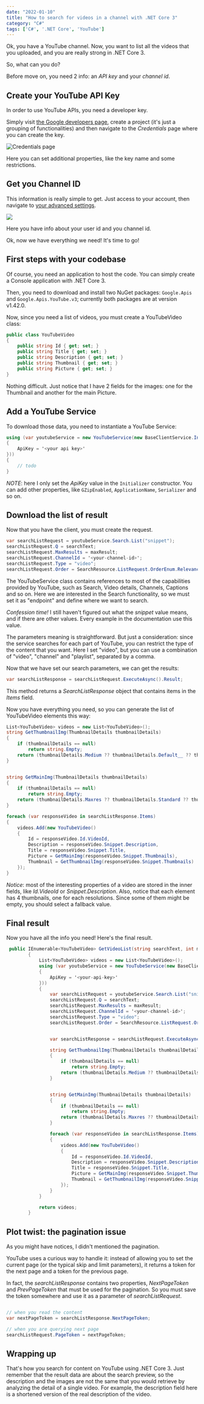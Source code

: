 ```yaml
---
date: "2022-01-10"
title: "How to search for videos in a channel with .NET Core 3"
category: "C#"
tags: ['C#', '.NET Core', 'YouTube']
---
```


Ok, you have a YouTube channel. Now, you want to list all the videos that you uploaded, and you are really strong in .NET Core 3.

So, what can you do?

Before move on, you need 2 info: an _API key_ and your _channel id_.

## Create your YouTube API Key
In order to use YouTube APIs, you need a developer key.

Simply visit [the Google developers page](https://console.developers.google.com/getting-started), create a project (it's just a grouping of functionalities) and then navigate to the _Credentials_ page where you can create the key.

![Credentials page](./Credential-page.png)

Here you can set additional properties, like the key name and some restrictions.

## Get you Channel ID

This information is really simple to get. Just access to your account, then navigate to [your advanced settings](https://www.youtube.com/account_advanced).

![](yt-settings.png)

Here you have info about your user id and you channel id. 

Ok, now we have everything we need! It's time to go!

## First steps with your codebase

Of course, you need an application to host the code. You can simply create a Console application with .NET Core 3.

Then, you need to download and install two NuGet packages: `Google.Apis` and `Google.Apis.YouTube.v3`; currently both packages are at version v1.42.0.

Now, since you need a list of videos, you must create a YouTubeVideo class:

```csharp
public class YouTubeVideo
{
    public string Id { get; set; }
    public string Title { get; set; }
    public string Description { get; set; } 
    public string Thumbnail { get; set; }
    public string Picture { get; set; }
}
```
Nothing difficult. Just notice that I have 2 fields for the images: one for the Thumbnail and another for the main Picture.

## Add a YouTube Service

To download those data, you need to instantiate a YouTube Service:

```csharp
using (var youtubeService = new YouTubeService(new BaseClientService.Initializer()
{
    ApiKey = '<your api key>'
}))
{
    // todo 
}
```

_NOTE_: here I only set the _ApiKey_ value in the `Initializer` constructor. You can add other properties, like `GZipEnabled`, `ApplicationName`, `Serializer` and so on.

## Download the list of result

Now that you have the client, you must create the request.

```csharp
var searchListRequest = youtubeService.Search.List("snippet");
searchListRequest.Q = searchText;
searchListRequest.MaxResults = maxResult;
searchListRequest.ChannelId = '<your-channel-id>';
searchListRequest.Type = "video";
searchListRequest.Order = SearchResource.ListRequest.OrderEnum.Relevance;
```
The YouTubeService class contains references to most of the capabilities provided by YouTube, such as Search, Video details, Channels, Captions and so on. Here we are interested in the Search functionality, so we must set it as "endpoint" and define where we want to search.

_Confession time!_ I still haven't figured out what the _snippet_ value means, and if there are other values. Every example in the documentation use this value.

The parameters meaning is straightforward. But just a consideration: since the service searches for each part of YouTube, you can restrict the type of the content that you want. Here I set "video", but you can use a combination of "video", "channel" and "playlist", separated by a comma. 


Now that we have set our search parameters, we can get the results:
```csharp
var searchListResponse = searchListRequest.ExecuteAsync().Result;
```

This method returns a _SearchListResponse_ object that contains items in the _Items_ field.

Now you have everything you need, so you can generate the list of YouTubeVideo elements this way:

```csharp
List<YouTubeVideo> videos = new List<YouTubeVideo>();
string GetThumbnailImg(ThumbnailDetails thumbnailDetails)
{
    if (thumbnailDetails == null)
        return string.Empty;
    return (thumbnailDetails.Medium ?? thumbnailDetails.Default__ ?? thumbnailDetails.High)?.Url;
}


string GetMainImg(ThumbnailDetails thumbnailDetails)
{
    if (thumbnailDetails == null)
        return string.Empty;
    return (thumbnailDetails.Maxres ?? thumbnailDetails.Standard ?? thumbnailDetails.High)?.Url;
}

foreach (var responseVideo in searchListResponse.Items)
{
    videos.Add(new YouTubeVideo()
    {
        Id = responseVideo.Id.VideoId, 
        Description = responseVideo.Snippet.Description,
        Title = responseVideo.Snippet.Title,
        Picture = GetMainImg(responseVideo.Snippet.Thumbnails),
        Thumbnail = GetThumbnailImg(responseVideo.Snippet.Thumbnails)
    });
}
```

_Notice_: most of the interesting properties of a video are stored in the inner fields, like _Id.VideoId_ or _Snippet.Description_. Also, notice that each element has 4 thumbnails, one for each resolutions. Since some of them might be empty, you should select a fallback value.

## Final result
Now you have all the info you need! Here's the final result.

```csharp
 public IEnumerable<YouTubeVideo> GetVideoList(string searchText, int maxResult)
        {
            List<YouTubeVideo> videos = new List<YouTubeVideo>();
            using (var youtubeService = new YouTubeService(new BaseClientService.Initializer()
            {
                ApiKey = '<your-api-key>'
            }))
            {
                var searchListRequest = youtubeService.Search.List("snippet");
                searchListRequest.Q = searchText;
                searchListRequest.MaxResults = maxResult;
                searchListRequest.ChannelId = '<your-channel-id>';
                searchListRequest.Type = "video";
                searchListRequest.Order = SearchResource.ListRequest.OrderEnum.Relevance;


                var searchListResponse = searchListRequest.ExecuteAsync().Result;

                string GetThumbnailImg(ThumbnailDetails thumbnailDetails)
                {
                    if (thumbnailDetails == null)
                        return string.Empty;
                    return (thumbnailDetails.Medium ?? thumbnailDetails.Default__ ?? thumbnailDetails.High)?.Url;
                }


                string GetMainImg(ThumbnailDetails thumbnailDetails)
                {
                    if (thumbnailDetails == null)
                        return string.Empty;
                    return (thumbnailDetails.Maxres ?? thumbnailDetails.Standard ?? thumbnailDetails.High)?.Url;
                }

                foreach (var responseVideo in searchListResponse.Items)
                {
                    videos.Add(new YouTubeVideo()
                    {
                        Id = responseVideo.Id.VideoId,
                        Description = responseVideo.Snippet.Description,
                        Title = responseVideo.Snippet.Title,
                        Picture = GetMainImg(responseVideo.Snippet.Thumbnails),
                        Thumbnail = GetThumbnailImg(responseVideo.Snippet.Thumbnails)
                    });
                }
            }

            return videos;
        }
```

## Plot twist: the pagination issue
As you might have notices, I didn't mentioned the pagination.

YouTube uses a curious way to handle it: instead of allowing you to set the current page (or the typical skip and limit parameters), it returns a token for the next page and a token for the previous page.

In fact, the _searchListResponse_ contains two properties, _NextPageToken_ and _PrevPageToken_ that must be used for the pagination. So you must save the token somewhere and use it as a parameter of _searchListRequest_.


```csharp

// when you read the content
var nextPageToken = searchListResponse.NextPageToken;

// when you are querying next page
searchListRequest.PageToken = nextPageToken;

```

## Wrapping up
That's how you search for content on YouTube using .NET Core 3. 
Just remember that the result data are about the search preview, so the description and the images are not the same that you would retrieve by analyzing the detail of a single video. For example, the description field here is a shortened version of the real description of the video.
